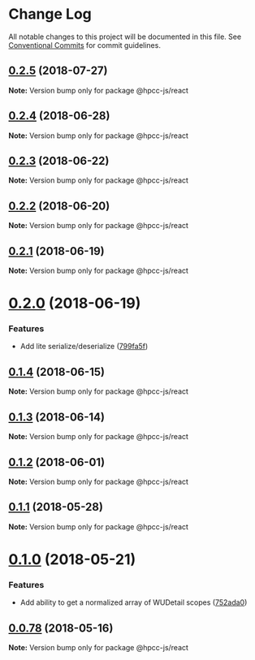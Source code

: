 # Change Log

All notable changes to this project will be documented in this file.
See [Conventional Commits](https://conventionalcommits.org) for commit guidelines.

<a name="0.2.5"></a>
## [0.2.5](https://github.com/hpcc-systems/Visualization/compare/@hpcc-js/react@0.2.4...@hpcc-js/react@0.2.5) (2018-07-27)




**Note:** Version bump only for package @hpcc-js/react

<a name="0.2.4"></a>
## [0.2.4](https://github.com/hpcc-systems/Visualization/compare/@hpcc-js/react@0.2.3...@hpcc-js/react@0.2.4) (2018-06-28)




**Note:** Version bump only for package @hpcc-js/react

<a name="0.2.3"></a>
## [0.2.3](https://github.com/hpcc-systems/Visualization/compare/@hpcc-js/react@0.2.2...@hpcc-js/react@0.2.3) (2018-06-22)




**Note:** Version bump only for package @hpcc-js/react

<a name="0.2.2"></a>
## [0.2.2](https://github.com/hpcc-systems/Visualization/compare/@hpcc-js/react@0.2.1...@hpcc-js/react@0.2.2) (2018-06-20)




**Note:** Version bump only for package @hpcc-js/react

<a name="0.2.1"></a>
## [0.2.1](https://github.com/hpcc-systems/Visualization/compare/@hpcc-js/react@0.2.0...@hpcc-js/react@0.2.1) (2018-06-19)




**Note:** Version bump only for package @hpcc-js/react

<a name="0.2.0"></a>
# [0.2.0](https://github.com/hpcc-systems/Visualization/compare/@hpcc-js/react@0.1.4...@hpcc-js/react@0.2.0) (2018-06-19)


### Features

* Add lite serialize/deserialize ([799fa5f](https://github.com/hpcc-systems/Visualization/commit/799fa5f))




<a name="0.1.4"></a>
## [0.1.4](https://github.com/hpcc-systems/Visualization/compare/@hpcc-js/react@0.1.3...@hpcc-js/react@0.1.4) (2018-06-15)




**Note:** Version bump only for package @hpcc-js/react

<a name="0.1.3"></a>
## [0.1.3](https://github.com/hpcc-systems/Visualization/compare/@hpcc-js/react@0.1.2...@hpcc-js/react@0.1.3) (2018-06-14)




**Note:** Version bump only for package @hpcc-js/react

<a name="0.1.2"></a>
## [0.1.2](https://github.com/hpcc-systems/Visualization/compare/@hpcc-js/react@0.1.1...@hpcc-js/react@0.1.2) (2018-06-01)




**Note:** Version bump only for package @hpcc-js/react

<a name="0.1.1"></a>
## [0.1.1](https://github.com/hpcc-systems/Visualization/compare/@hpcc-js/react@0.1.0...@hpcc-js/react@0.1.1) (2018-05-28)




**Note:** Version bump only for package @hpcc-js/react

<a name="0.1.0"></a>
# [0.1.0](https://github.com/hpcc-systems/Visualization/compare/@hpcc-js/react@0.0.78...@hpcc-js/react@0.1.0) (2018-05-21)


### Features

*  Add ability to get a normalized array of WUDetail scopes ([752ada0](https://github.com/hpcc-systems/Visualization/commit/752ada0))




<a name="0.0.78"></a>
## [0.0.78](https://github.com/hpcc-systems/Visualization/compare/@hpcc-js/react@0.0.77...@hpcc-js/react@0.0.78) (2018-05-16)




**Note:** Version bump only for package @hpcc-js/react
